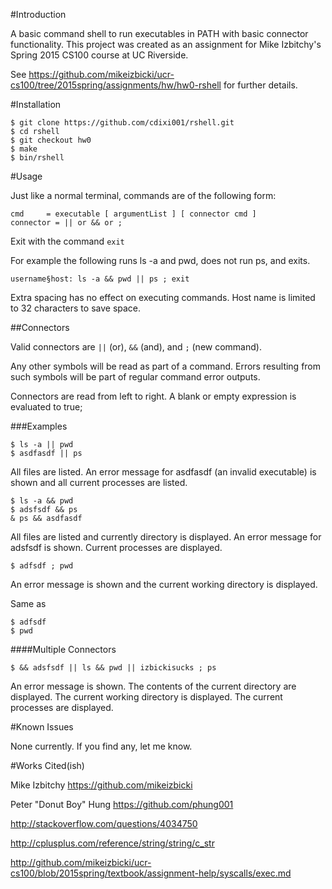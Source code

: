 #Introduction

A basic command shell to run executables in PATH with basic connector functionality. This project was created as an assignment for Mike Izbitchy's Spring 2015 CS100 course at UC Riverside.

See <https://github.com/mikeizbicki/ucr-cs100/tree/2015spring/assignments/hw/hw0-rshell> for further details.

#Installation

````
$ git clone https://github.com/cdixi001/rshell.git
$ cd rshell
$ git checkout hw0
$ make
$ bin/rshell
````

#Usage

Just like a normal terminal, commands are of the following form:

```
cmd 	= executable [ argumentList ] [ connector cmd ]
connector = || or && or ;
```
Exit with the command `exit`

For example the following runs ls -a and pwd, does not run ps, and exits.

```
username§host: ls -a && pwd || ps ; exit
```

Extra spacing has no effect on executing commands. Host name is limited to 32 characters to save space.

##Connectors

Valid connectors are `||` (or), `&&` (and), and `;` (new command).

Any other symbols will be read as part of a command. Errors resulting from such symbols will be part of regular command error outputs.

Connectors are read from left to right. A blank or empty expression is evaluated to true;

###Examples

```
$ ls -a || pwd
$ asdfasdf || ps
```
All files are listed. An error message for asdfasdf (an invalid executable) is shown and all current processes are listed.

```
$ ls -a && pwd
$ adsfsdf && ps
& ps && asdfasdf
```

All files are listed and currently directory is displayed. An error message for adsfsdf is shown. Current processes are displayed.

```
$ adfsdf ; pwd
```
An error message is shown and the current working directory is displayed.

Same as
```
$ adfsdf
$ pwd
```

####Multiple Connectors

```
$ && adsfsdf || ls && pwd || izbickisucks ; ps
```

An error message is shown. The contents of the current directory are displayed. The current working directory is displayed. The current processes are displayed.

#Known Issues

None currently. If you find any, let me know. 

#Works Cited(ish)

Mike Izbitchy <https://github.com/mikeizbicki>

Peter "Donut Boy" Hung <https://github.com/phung001>

<http://stackoverflow.com/questions/4034750>

<http://cplusplus.com/reference/string/string/c_str>

<http://github.com/mikeizbicki/ucr-cs100/blob/2015spring/textbook/assignment-help/syscalls/exec.md>
